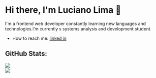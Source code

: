 # Hi there, I'm Luciano Lima 👋

I'm a frontend web developer constantly learning new languages and technologies.I’m currently s systems analysis and development student.

- How to reach me: [linked in](https://www.linkedin.com/in/luciano-d-lima-jr/)
  
## GitHub Stats:

![](https://github-readme-streak-stats.herokuapp.com/?user=LucianoDLima&theme=bear&hide_border=true)<br/>
![](https://github-readme-stats.vercel.app/api/top-langs/?username=LucianoDLima&theme=bear&hide_border=true&include_all_commits=true&count_private=true&layout=compact)

